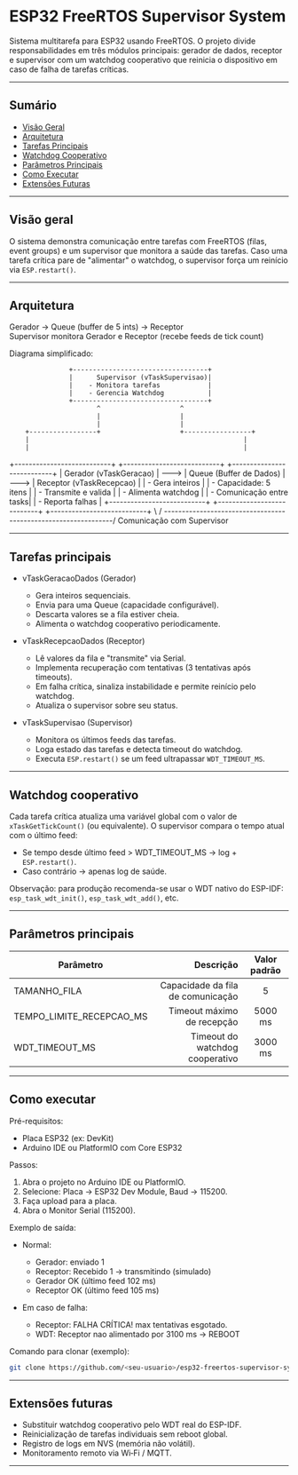 #  ESP32 FreeRTOS Supervisor System

Sistema multitarefa para ESP32 usando FreeRTOS. O projeto divide responsabilidades em três módulos principais: gerador de dados, receptor e supervisor com um watchdog cooperativo que reinicia o dispositivo em caso de falha de tarefas críticas.

---

## Sumário

- [Visão Geral](#visão-geral)  
- [Arquitetura](#arquitetura)  
- [Tarefas Principais](#tarefas-principais)  
- [Watchdog Cooperativo](#watchdog-cooperativo)  
- [Parâmetros Principais](#parâmetros-principais)  
- [Como Executar](#como-executar)  
- [Extensões Futuras](#extensões-futuras)

---

## Visão geral

O sistema demonstra comunicação entre tarefas com FreeRTOS (filas, event groups) e um supervisor que monitora a saúde das tarefas. Caso uma tarefa crítica pare de "alimentar" o watchdog, o supervisor força um reinício via `ESP.restart()`.

---

## Arquitetura

Gerador -> Queue (buffer de 5 ints) -> Receptor  
Supervisor monitora Gerador e Receptor (recebe feeds de tick count)

Diagrama simplificado:

                   +----------------------------------+
                   |      Supervisor (vTaskSupervisao)|
                   |    - Monitora tarefas            |
                   |    - Gerencia Watchdog           |
                   +----------------------------------+
                          ^                    ^
                          |                    |
                          |                    |
        +-----------------+                    +-----------------+
        |                                                      |
        |                                                      |
+---------------------------+          +---------------------------+          +---------------------------+
|  Gerador (vTaskGeracao)   |   --->   |  Queue (Buffer de Dados)  |   --->   |  Receptor (vTaskRecepcao) |
|  - Gera inteiros          |          |  - Capacidade: 5 itens    |          |  - Transmite e valida      |
|  - Alimenta watchdog      |          |  - Comunicação entre tasks|          |  - Reporta falhas          |
+---------------------------+          +---------------------------+          +---------------------------+
        \                                                                 /
         \---------------------------------------------------------------/
                             Comunicação com Supervisor


---

## Tarefas principais

- vTaskGeracaoDados (Gerador)
  - Gera inteiros sequenciais.
  - Envia para uma Queue (capacidade configurável).
  - Descarta valores se a fila estiver cheia.
  - Alimenta o watchdog cooperativo periodicamente.

- vTaskRecepcaoDados (Receptor)
  - Lê valores da fila e "transmite" via Serial.
  - Implementa recuperação com tentativas (3 tentativas após timeouts).
  - Em falha crítica, sinaliza instabilidade e permite reinício pelo watchdog.
  - Atualiza o supervisor sobre seu status.

- vTaskSupervisao (Supervisor)
  - Monitora os últimos feeds das tarefas.
  - Loga estado das tarefas e detecta timeout do watchdog.
  - Executa `ESP.restart()` se um feed ultrapassar `WDT_TIMEOUT_MS`.

---

## Watchdog cooperativo

Cada tarefa crítica atualiza uma variável global com o valor de `xTaskGetTickCount()` (ou equivalente). O supervisor compara o tempo atual com o último feed:

- Se tempo desde último feed > WDT_TIMEOUT_MS → log + `ESP.restart()`.
- Caso contrário → apenas log de saúde.

Observação: para produção recomenda-se usar o WDT nativo do ESP-IDF:
`esp_task_wdt_init()`, `esp_task_wdt_add()`, etc.

---

## Parâmetros principais

| Parâmetro | Descrição | Valor padrão |
|-----------|-----------:|:------------:|
| TAMANHO_FILA | Capacidade da fila de comunicação | 5 |
| TEMPO_LIMITE_RECEPCAO_MS | Timeout máximo de recepção | 5000 ms |
| WDT_TIMEOUT_MS | Timeout do watchdog cooperativo | 3000 ms |

---

## Como executar

Pré-requisitos:
- Placa ESP32 (ex: DevKit)
- Arduino IDE ou PlatformIO com Core ESP32

Passos:
1. Abra o projeto no Arduino IDE ou PlatformIO.
2. Selecione: Placa → ESP32 Dev Module, Baud → 115200.
3. Faça upload para a placa.
4. Abra o Monitor Serial (115200).

Exemplo de saída:
- Normal:
  - Gerador: enviado 1
  - Receptor: Recebido 1 -> transmitindo (simulado)
  - Gerador OK (último feed 102 ms)
  - Receptor OK (último feed 105 ms)

- Em caso de falha:
  - Receptor: FALHA CRÍTICA! max tentativas esgotado.
  - WDT: Receptor nao alimentado por 3100 ms -> REBOOT

Comando para clonar (exemplo):
```bash
git clone https://github.com/<seu-usuario>/esp32-freertos-supervisor-system.git
```

---

## Extensões futuras

- Substituir watchdog cooperativo pelo WDT real do ESP-IDF.
- Reinicialização de tarefas individuais sem reboot global.
- Registro de logs em NVS (memória não volátil).
- Monitoramento remoto via Wi‑Fi / MQTT.

---
